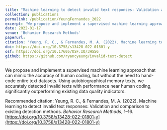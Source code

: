 ```yaml
---
title: "Machine learning to detect invalid text responses: Validation and comparison to existing detection methods"
collection: publications
permalink: /publication/YeungFernandes_2022
excerpt: 'We propose and implement a supervised machine learning approach that can mimic the accuracy of human coding, but without the need to hand-code entire text datasets. Using autobiographical memory texts, we accurately detected invalid texts with performance near human coding, significantly outperforming existing data quality indicators.'
date: 2022-01-17
venue: 'Behavior Research Methods'
paperurl: 
citation: 'Yeung, R. C., & Fernandes, M. A. (2022). Machine learning to detect invalid text responses: Validation and comparison to existing detection methods. <i>Behavior Research Methods</i>, 1–16. https://doi.org/10.3758/s13428-022-01801-y'
doi: https://doi.org/10.3758/s13428-022-01801-y
osf: https://doi.org/10.17605/OSF.IO/3HS56
github: https://github.com/ryancyeung/invalid-text-detect
---
```

We propose and implement a supervised machine learning approach that can mimic the accuracy of human coding, but without the need to hand-code entire text datasets. Using autobiographical memory texts, we accurately detected invalid texts with performance near human coding, significantly outperforming existing data quality indicators.

Recommended citation: Yeung, R. C., & Fernandes, M. A. (2022). Machine learning to detect invalid text responses: Validation and comparison to existing detection methods. *Behavior Research Methods*, 1–16. [https://doi.org/10.3758/s13428-022-01801-y](https://doi.org/10.3758/s13428-022-01801-y)